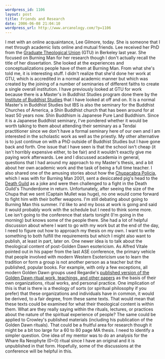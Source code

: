 ```yaml
--- 
wordpress_id: 1106
layout: post
title: Friends and Research
date: 2006-06-08 21:04:10
wordpress_url: http://www.arcanology.com/?p=1106
---
```

I met with an online acquaintance, Lee Gilmore, today. She is someone that I met through academic lists online and mutual friends. Lee received her PhD from the 
                                                                                                                                                                                                                                                                                                                                                                                                                                                                                                                                                                                                                                                                                                                                                                                            <a href="http://www.gtu.edu/">Graduate Theological Union</a> (GTU) in Berkeley last year. She focused on Burning Man for her research though I don't actually recall the title of her dissertation. She looked at the experiences and conceptualizations people have of them at Burning Man. From what she's told me, it is interesting stuff. I didn't realize that she'd done her work at GTU, which is accredited in a normal academic manner but which was created by the joining of a number of seminaries of different faiths to create a single overall institution. I have previously looked at GTU for work because there is a Master's in Buddhist Studies program done there by the <a href="http://www.shin-ibs.edu/">Institute of Buddhist Studies</a> that I have looked at off and on. It is a normal Master's in Buddhist Studies but IBS is also the seminary for the Buddhist Churches of America, a Shin Buddhist church that has been around for at least 50 years now. Shin Buddhism is Japanese Pure Land Buddhism. Since it is a Japanese Buddhist seminary, I've pondered whether it would be worth talking to them about attending their seminary as a Tendai practitioner since we don't have a formal seminary here of our own and I am interested in the scholastic work as well as the priestly. My other alternative is to just continue on with a PhD outside of Buddhist Studies but I have gone back and forth. One issue that I have seen is that the school isn't cheap (it isn't horribly expensive either, to be fair) and it wouldn't exactly give me paying work afterwards. Lee and I discussed academia in general, questions that I had around my approach to my Master's thesis, and a bit about her own academic work and the task of being a full time teacher. I also shared one of the amusing stories about how the <a href="http://en.wikipedia.org/wiki/Chupacabra_Policia">Chupacabra Policia</a>, which I was with for Burning Man 2001, sent a desiccated pig's head to the <a href="http://www.deathguild.com/">Death Guild</a> as a joke and were then challenged to a fight in the Death Guild's Thunderdome in return. Unfortunately, after seeing the size of the Chupa that we sent (Captain Mullet was huge), no one would come forward to fight him with their boffer weapons. I'm still debating about going to Burning Man this summer. I'd like to and my boss at work is going and said it would probably work with the schedule but I need to think some more. Lee isn't going to the conference that starts tonight (I'm going in the morning) but knows some of the people there. She had a lot of helpful discussion about where I want to go with my work but at the end of the day, I need to figure out how to approach my thesis on my own. I want to write something to both fulfill the requirements but which I might also want to publish, at least in part, later on. One newer idea is to talk about the theological content of post-Golden Dawn esotericism. As Alfred Vitale pointed out in his paper from the last ASE conference, the primary vehicle that people involved with modern Western Esotericism use to learn the tradition or form a group is not another person as a teacher but the published, popular books. For example, with only a few exceptions, all modern Golden Dawn groups used Regardie's <a href="http://www.amazon.com/gp/product/0875426638/">published version of the Golden Dawn ritual work, teachings, and other papers</a> as the basis of their own organizations, ritual works, and personal practice. One implication of this is that is there is a theology of sorts (or spiritual philosophy if you prefer) that these organizations and individuals have in common, it would be derived, to a fair degree, from these same texts. That would mean that these texts could be examined for what their theological content is within them. What are they really saying within the rituals, lectures, or practices about the nature of the spiritual experience of people? The same could be applied to Crowley's published materials (including his publication of the Golden Dawn rituals). That could be a fruitful area for research though it might be a bit too large for a 60 to 80 page MA thesis. I need to identify a simpler question. One idea of my mentor was to do an analysis for the Whare Ra Neophyte (0=0) ritual since I have an original and it is unpublished in that form. Hopefully, some of the discussions at the conference will be helpful in this.